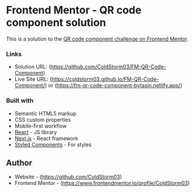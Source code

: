 # Frontend Mentor - QR code component solution

This is a solution to the [QR code component challenge on Frontend Mentor](https://www.frontendmentor.io/challenges/qr-code-component-iux_sIO_H).

### Links

- Solution URL: (https://github.com/ColdStorm03/FM-QR-Code-Component)
- Live Site URL: (https://coldstorm03.github.io/FM-QR-Code-Component/) or (https://fm-qr-code-component-bytasin.netlify.app/)

### Built with

- Semantic HTML5 markup
- CSS custom properties
- Mobile-first workflow
- [React](https://reactjs.org/) - JS library
- [Next.js](https://nextjs.org/) - React framework
- [Styled Components](https://styled-components.com/) - For styles

## Author

- Website - (https://github.com/ColdStorm03)
- Frontend Mentor - (https://www.frontendmentor.io/profile/ColdStorm03)